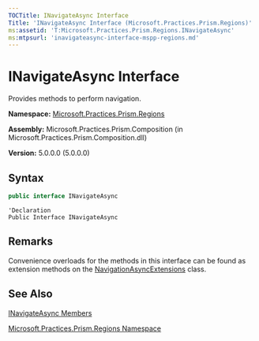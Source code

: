 ```yaml
---
TOCTitle: INavigateAsync Interface
Title: 'INavigateAsync Interface (Microsoft.Practices.Prism.Regions)'
ms:assetid: 'T:Microsoft.Practices.Prism.Regions.INavigateAsync'
ms:mtpsurl: 'inavigateasync-interface-mspp-regions.md'
---
```



# INavigateAsync Interface

Provides methods to perform navigation.

**Namespace:** [Microsoft.Practices.Prism.Regions](/patterns-practices/reference/mspp-regions-behaviors-namespace)

**Assembly:** Microsoft.Practices.Prism.Composition (in Microsoft.Practices.Prism.Composition.dll)

**Version:** 5.0.0.0 (5.0.0.0)

## Syntax


```C#
public interface INavigateAsync
```

```VB
'Declaration
Public Interface INavigateAsync
```
## Remarks

 Convenience overloads for the methods in this interface can be found as extension methods on the [NavigationAsyncExtensions](/patterns-practices/reference/navigationasyncextensions-class-mspp-regions) class.

## See Also

[INavigateAsync Members](/patterns-practices/reference/inavigateasync-members-mspp-regions)

[Microsoft.Practices.Prism.Regions Namespace](/patterns-practices/reference/mspp-regions-behaviors-namespace)
